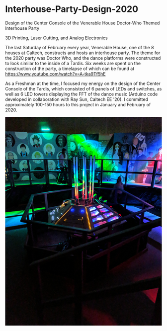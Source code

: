 # Interhouse-Party-Design-2020
Design of the Center Console of the Venerable House Doctor-Who Themed Interhouse Party

3D Printing, Laser Cutting, and Analog Electronics

The last Saturday of February every year, Venerable House, one of the 8 houses at Caltech, constructs and hosts an interhouse party.
The theme for the 2020 party was Doctor Who, and the dance platforms were constructed to look similar to the inside of a Tardis. 
Six weeks are spent on the construction of the party, a timelapse of which can be found at https://www.youtube.com/watch?v=A-tka9Tf5hE

As a Freshman at the time, I focused my energy on the design of the Center Console of the Tardis, which consisted of 6 panels of LEDs
and switches, as well as 6 LED towers displaying the FFT of the dance music (Arduino code developed in collaboration with Ray Sun, 
Caltech EE '20). I committed approximately 100-150 hours to this project in January and February of 2020.

![Console](https://github.com/kpiper00/Interhouse-Party-Design-2020/blob/main/Console%20Images/IMG_20200229_214943_01.jpg)
